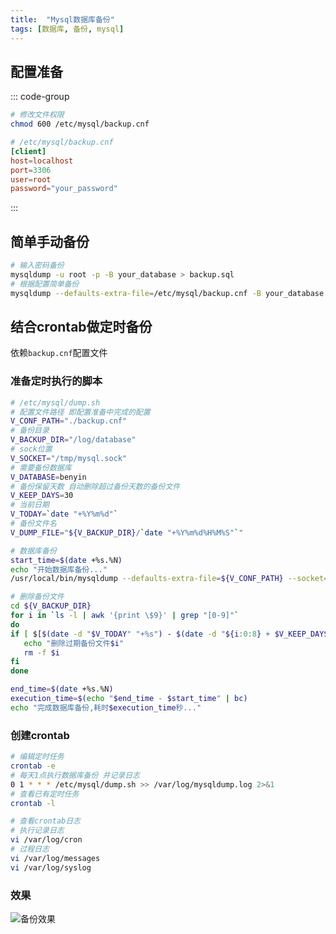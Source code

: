 ```yaml
---
title:  "Mysql数据库备份"
tags: [数据库, 备份, mysql]
---
```


## 配置准备

::: code-group

```bash
# 修改文件权限
chmod 600 /etc/mysql/backup.cnf
```

```toml [/etc/mysql/backup.cnf]
# /etc/mysql/backup.cnf
[client]
host=localhost
port=3306
user=root
password="your_password"
```
:::

## 简单手动备份

```bash
# 输入密码备份
mysqldump -u root -p -B your_database > backup.sql
# 根据配置简单备份
mysqldump --defaults-extra-file=/etc/mysql/backup.cnf -B your_database > backup.sql
```

## 结合crontab做定时备份

依赖`backup.cnf`配置文件

### 准备定时执行的脚本

```sh
# /etc/mysql/dump.sh
# 配置文件路径 即配置准备中完成的配置
V_CONF_PATH="./backup.cnf"
# 备份目录
V_BACKUP_DIR="/log/database"
# sock位置
V_SOCKET="/tmp/mysql.sock"
# 需要备份数据库
V_DATABASE=benyin
# 备份保留天数 自动删除超过备份天数的备份文件
V_KEEP_DAYS=30
# 当前日期
V_TODAY=`date "+%Y%m%d"`
# 备份文件名
V_DUMP_FILE="${V_BACKUP_DIR}/`date "+%Y%m%d%H%M%S"`"

# 数据库备份
start_time=$(date +%s.%N)
echo "开始数据库备份..."
/usr/local/bin/mysqldump --defaults-extra-file=${V_CONF_PATH} --socket=${V_SOCKET} -B ${V_DATABASE} > ${V_DUMP_FILE}.sql

# 删除备份文件
cd ${V_BACKUP_DIR}
for i in `ls -l | awk '{print \$9}' | grep "[0-9]"`
do
if [ $[$(date -d "$V_TODAY" "+%s") - $(date -d "${i:0:8} + $V_KEEP_DAYS day" "+%s")] -ge 0 ]; then
   echo "删除过期备份文件$i"
   rm -f $i
fi
done

end_time=$(date +%s.%N)
execution_time=$(echo "$end_time - $start_time" | bc)
echo "完成数据库备份,耗时$execution_time秒..."
```

### 创建crontab

```sh
# 编辑定时任务
crontab -e
# 每天1点执行数据库备份 并记录日志
0 1 * * * /etc/mysql/dump.sh >> /var/log/mysqldump.log 2>&1
# 查看已有定时任务
crontab -l

# 查看crontab日志
# 执行记录日志
vi /var/log/cron
# 过程日志
vi /var/log/messages
vi /var/log/syslog
```

### 效果

![备份效果][1]

[1]: /assets/2021/09-10/mysql.png